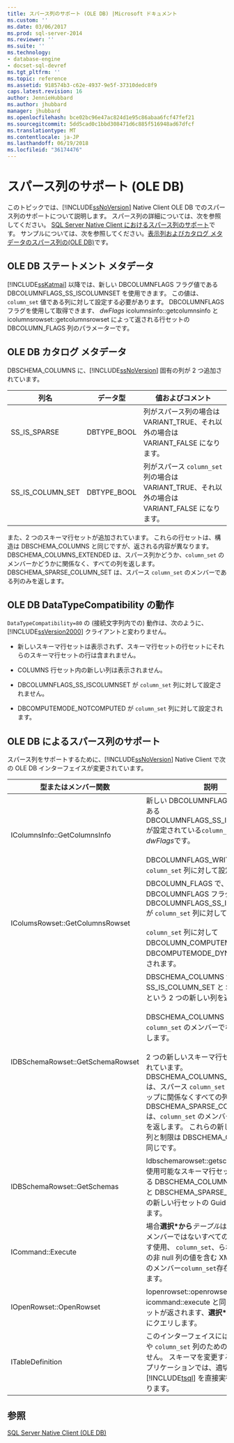 ```yaml
---
title: スパース列のサポート (OLE DB) |Microsoft ドキュメント
ms.custom: ''
ms.date: 03/06/2017
ms.prod: sql-server-2014
ms.reviewer: ''
ms.suite: ''
ms.technology:
- database-engine
- docset-sql-devref
ms.tgt_pltfrm: ''
ms.topic: reference
ms.assetid: 918574b3-c62e-4937-9e5f-37310dedc8f9
caps.latest.revision: 16
author: JennieHubbard
ms.author: jhubbard
manager: jhubbard
ms.openlocfilehash: bce02bc96e47ac824d1e95c86abaa6fcf47fef21
ms.sourcegitcommit: 5dd5cad0c1bbd308471d6c885f516948ad67dfcf
ms.translationtype: MT
ms.contentlocale: ja-JP
ms.lasthandoff: 06/19/2018
ms.locfileid: "36174476"
---
```

# <a name="sparse-columns-support-ole-db"></a>スパース列のサポート (OLE DB)
  このトピックでは、[!INCLUDE[ssNoVersion](../../../includes/ssnoversion-md.md)] Native Client OLE DB でのスパース列のサポートについて説明します。 スパース列の詳細については、次を参照してください。 [SQL Server Native Client におけるスパース列のサポート](../features/sparse-columns-support-in-sql-server-native-client.md)です。 サンプルについては、次を参照してください。[表示列およびカタログ メタデータのスパース列の&#40;OLE DB&#41;](../../native-client-ole-db-how-to/display-column-and-catalog-metadata-for-sparse-columns-ole-db.md)です。  
  
## <a name="ole-db-statement-metadata"></a>OLE DB ステートメント メタデータ  
 [!INCLUDE[ssKatmai](../../../includes/sskatmai-md.md)] 以降では、新しい DBCOLUMNFLAGS フラグ値である DBCOLUMNFLAGS_SS_ISCOLUMNSET を使用できます。 この値は、`column_set` 値である列に対して設定する必要があります。 DBCOLUMNFLAGS フラグを使用して取得できます、 *dwFlags* icolumnsinfo::getcolumnsinfo と icolumnsrowset::getcolumnsrowset によって返される行セットの DBCOLUMN_FLAGS 列のパラメーターです。  
  
## <a name="ole-db-catalog-metadata"></a>OLE DB カタログ メタデータ  
 DBSCHEMA_COLUMNS に、[!INCLUDE[ssNoVersion](../../../includes/ssnoversion-md.md)] 固有の列が 2 つ追加されています。  
  
|列名|データ型|値およびコメント|  
|-----------------|---------------|---------------------|  
|SS_IS_SPARSE|DBTYPE_BOOL|列がスパース列の場合は VARIANT_TRUE、それ以外の場合は VARIANT_FALSE になります。|  
|SS_IS_COLUMN_SET|DBTYPE_BOOL|列がスパース `column_set` 列の場合は VARIANT_TRUE、それ以外の場合は VARIANT_FALSE になります。|  
  
 また、2 つのスキーマ行セットが追加されています。 これらの行セットは、構造は DBSCHEMA_COLUMNS と同じですが、返される内容が異なります。 DBSCHEMA_COLUMNS_EXTENDED は、スパース列かどうか、`column_set` のメンバーかどうかに関係なく、すべての列を返します。 DBSCHEMA_SPARSE_COLUMN_SET は、スパース `column_set` のメンバーである列のみを返します。  
  
## <a name="ole-db-datatypecompatibility-behavior"></a>OLE DB DataTypeCompatibility の動作  
 `DataTypeCompatibility=80` の (接続文字列内での) 動作は、次のように、[!INCLUDE[ssVersion2000](../../../includes/ssversion2000-md.md)] クライアントと変わりません。  
  
-   新しいスキーマ行セットは表示されず、スキーマ行セットの行セットにそれらのスキーマ行セットの行は含まれません。  
  
-   COLUMNS 行セット内の新しい列は表示されません。  
  
-   DBCOLUMNFLAGS_SS_ISCOLUMNSET が `column_set` 列に対して設定されません。  
  
-   DBCOMPUTEMODE_NOTCOMPUTED が `column_set` 列に対して設定されます。  
  
## <a name="ole-db-support-for-sparse-columns"></a>OLE DB によるスパース列のサポート  
 スパース列をサポートするために、[!INCLUDE[ssNoVersion](../../../includes/ssnoversion-md.md)] Native Client で次の OLE DB インターフェイスが変更されています。  
  
|型またはメンバー関数|説明|  
|-----------------------------|-----------------|  
|IColumnsInfo::GetColumnsInfo|新しい DBCOLUMNFLAGS フラグ値のある DBCOLUMNFLAGS_SS_ISCOLUMNSET が設定されている`column_set`内の列*dwFlags*です。<br /><br /> DBCOLUMNFLAGS_WRITE が `column_set` 列に対して設定されます。|  
|IColumsRowset::GetColumnsRowset|DBCOLUMN_FLAGS で、新しい DBCOLUMNFLAGS フラグ値である DBCOLUMNFLAGS_SS_ISCOLUMNSET が `column_set` 列に対して設定されます。<br /><br /> `column_set` 列に対して DBCOLUMN_COMPUTEMODE が DBCOMPUTEMODE_DYNAMIC に設定されます。|  
|IDBSchemaRowset::GetSchemaRowset|DBSCHEMA_COLUMNS が、SS_IS_COLUMN_SET と SS_IS_SPARSE という 2 つの新しい列を返します。<br /><br /> DBSCHEMA_COLUMNS は、`column_set` のメンバーでない列のみを返します。<br /><br /> 2 つの新しいスキーマ行セットが追加されています。DBSCHEMA_COLUMNS_EXTENDED は、スパース `column_set` のメンバーシップに関係なくすべての列を返します。 DBSCHEMA_SPARSE_COLUMN_SET は、`column_set` のメンバーである列のみを返します。 これらの新しい行セットの列と制限は DBSCHEMA_COLUMNS と同じです。|  
|IDBSchemaRowset::GetSchemas|Idbschemarowset::getschemas には、使用可能なスキーマ行セットの一覧である DBSCHEMA_COLUMNS_EXTENDED と DBSCHEMA_SPARSE_COLUMN_SET の新しい行セットの Guid が含まれています。|  
|ICommand::Execute|場合**選択\*から***テーブル*は、スパースのメンバーではないすべての列が返されます使用、 `column_set`、られているすべての非 null 列の値を含む XML 列スパースのメンバー`column_set`存在する場合、します。|  
|IOpenRowset::OpenRowset|Iopenrowset::openrowset で icommand::execute と同じ列を含む行セットが返されます、**選択\*** 同じテーブルにクエリします。|  
|ITableDefinition|このインターフェイスには、スパース列や `column_set` 列のための変更はありません。 スキーマを変更する必要のあるアプリケーションでは、適切な [!INCLUDE[tsql](../../../includes/tsql-md.md)] を直接実行する必要があります。|  
  
## <a name="see-also"></a>参照  
 [SQL Server Native Client &#40;OLE DB&#41;](sql-server-native-client-ole-db.md)  
  
  